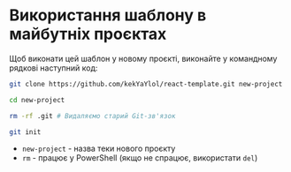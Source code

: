 # Використання шаблону в майбутніх проєктах
Щоб виконати цей шаблон у новому проєкті, виконайте у командному рядкові наступний код:
```bash
git clone https://github.com/kekYaYlol/react-template.git new-project
```
```bash
cd new-project
```
```bash
rm -rf .git # Видаляємо старий Git-зв'язок
```
```bash
git init
```
* `new-project` - назва теки нового проєкту
* `rm` - працює у PowerShell (якщо не спрацює, використати `del`)

